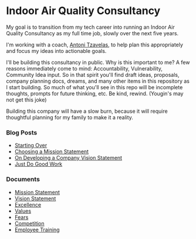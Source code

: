 # Indoor Air Quality Consultancy

My goal is to transition from my tech career into running an Indoor Air Quality Consultancy as my full time job, slowly over the next five years.

I'm working with a coach, [Antoni Tzavelas](https://www.antonit.com/), to help plan this appropriately and focus my ideas into actionable goals. 

I'll be building this consultancy in public. Why is this important to me? A few reasons immediately come to mind: Accountability, Vulnerability, Community Idea input. So in that spirit you'll find draft ideas, proposals, company planning docs, dreams, and many other items in this repository as I start building. So much of what you'll see in this repo will be incomplete thoughts, prompts for future thinking, etc. Be kind, rewind. (Yougin's may not get this joke)

Building this company will have a slow burn, because it will require thoughtful planning for my family to make it a reality.

### Blog Posts

- [Starting Over](https://wesdottoday.hashnode.dev/starting-over)
- [Choosing a Mission Statement](https://wesdottoday.hashnode.dev/choosing-a-mission-statement)
- [On Developing a Company Vision Statement](https://wesdottoday.hashnode.dev/on-developing-a-company-vision-statement)
- [Just Do Good Work](https://wesdottoday.hashnode.dev/just-do-good-work)

### Documents

- [Mission Statement](mission-statement.md)
- [Vision Statement](vision-statement.md)
- [Excellence](excellence.md)
- [Values](values.md)
- [Fears](fears.md)
- [Competition](competition.md)
- [Employee Training](employee-training.md)
